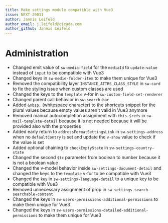 ```yaml
---
title: Make settings module compatible with Vue3
issue: NEXT-29011
author: Jannis Leifeld
author_email: j.leifeld@cicada.com
author_github: Jannis Leifeld
---
```

# Administration
* Changed emit value of `sw-media-field` for the `mediaId` to `update:value` instead of `input` to be compatible with Vue3
* Changed keys in `sw-medie-folder-item` to make them unique for Vue3
* Removed the compatibility layer `INSTANCE_ATTRS_CLASS_STYLE` in `sw-card` to fix the styling issue when custom classes are used
* Changed the keys to the `template` v-for in `sw-custom-field-set-renderer`
* Changed parent call behavior in `sw-search-bar`
* Added `&nbsp;` (whitespace character) to the shortcuts snippet for the plural values because empty values aren't valid in Vue3 anymore
* Removed manual autocompletion assignment with `this.$refs` in `sw-mail-template-detail` because it is not needed because it will be provided also with the properties
* Added early return to `addressFormatSettingsLink` in `sw-settings-address` when no `defaultContry` is set and update the `v-show` value to check if the value is set
* Added optional chaining to `checkEmptyState` in `sw-settings-country-state`
* Changed the second `$tc` parameter from boolean to number because it is not a boolean value
* Changed the v-model behavior inside `sw-settings-document-detail` and changed the keys to the `template` v-for to be compatible with Vue3
* Changed the `key` in `sw-settings-language-detail` to a unique key to be compatible with Vue3
* Removed unnecessary assignment of prop in `sw-settings-search-searchable-content`
* Changed the keys in `sw-users-permissions-additional-permissions` to make them unique for Vue3
* Changed the keys in `sw-users-permissions-detailed-additional-permissions` to make them unique for Vue3 
